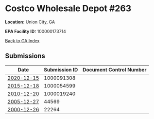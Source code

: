 # Costco Wholesale Depot #263

**Location:** Union City, GA

**EPA Facility ID:** 100000173714

[Back to GA Index](../../index.md)

## Submissions

| Date | Submission ID | Document Control Number |
|------|--------------|-------------------------|
| [2020-12-15](submissions/1000091308.md) | 1000091308 |  |
| [2015-12-18](submissions/1000054599.md) | 1000054599 |  |
| [2010-12-20](submissions/1000019240.md) | 1000019240 |  |
| [2005-12-27](submissions/44569.md) | 44569 |  |
| [2000-12-26](submissions/22264.md) | 22264 |  |
